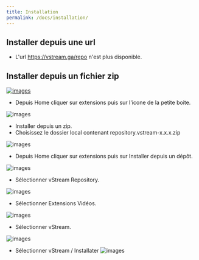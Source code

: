 ```yaml
---
title: Installation
permalink: /docs/installation/
---
```


## Installer depuis une url

- L'url https://vstream.ga/repo n'est plus disponible.

## Installer depuis un fichier zip

[![images](https://img.shields.io/badge/T%C3%A9l%C3%A9charger-Repository-blue.svg?style=for-the-badge)](https://github.com/Kodi-vStream/venom-xbmc-addons/releases/tag/Repository)

- Depuis Home cliquer sur extensions puis sur l'icone de la petite boite.

![images](https://github.com/Kodi-vStream/venom-xbmc-doc/raw/gh-pages/img/install_1.jpg)



 - Installer depuis un zip.
 - Choisissez le dossier local contenant repository.vstream-x.x.x.zip
 
![images](https://github.com/Kodi-vStream/venom-xbmc-doc/raw/gh-pages/img/install_2.jpg)



 - Depuis Home cliquer sur extensions puis sur Installer depuis un dépôt.
 
![images](https://github.com/Kodi-vStream/venom-xbmc-doc/raw/gh-pages/img/install_3.jpg)



- Sélectionner vStream Repository.

![images](https://github.com/Kodi-vStream/venom-xbmc-doc/raw/gh-pages/img/install_4.jpg)   



- Sélectionner Extensions Vidéos.

![images](https://github.com/Kodi-vStream/venom-xbmc-doc/raw/gh-pages/img/install_5.jpg)



- Sélectionner vStream.

![images](https://github.com/Kodi-vStream/venom-xbmc-doc/raw/gh-pages/img/install_6.jpg)
  
  
  
- Sélectionner vStream / Installater
 ![images](https://github.com/Kodi-vStream/venom-xbmc-doc/raw/gh-pages/img/install_7.jpg)
 
